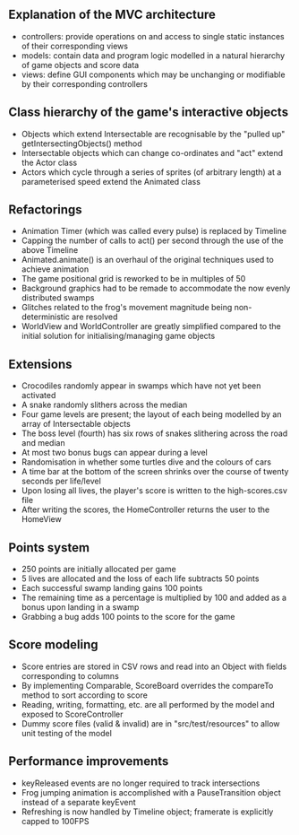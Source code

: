 ## Explanation of the MVC architecture
- controllers: provide operations on and access to single static instances of their corresponding views
- models: contain data and program logic modelled in a natural hierarchy of game objects and score data
- views: define GUI components which may be unchanging or modifiable by their corresponding controllers

## Class hierarchy of the game's interactive objects
- Objects which extend Intersectable are recognisable by the "pulled up" getIntersectingObjects() method
- Intersectable objects which can change co-ordinates and "act" extend the Actor class
- Actors which cycle through a series of sprites (of arbitrary length) at a parameterised speed extend the Animated class

## Refactorings
- Animation Timer (which was called every pulse) is replaced by Timeline
- Capping the number of calls to act() per second through the use of the above Timeline
- Animated.animate() is an overhaul of the original techniques used to achieve animation
- The game positional grid is reworked to be in multiples of 50
- Background graphics had to be remade to accommodate the now evenly distributed swamps
- Glitches related to the frog's movement magnitude being non-deterministic are resolved
- WorldView and WorldController are greatly simplified compared to the initial solution for initialising/managing game objects

## Extensions
- Crocodiles randomly appear in swamps which have not yet been activated
- A snake randomly slithers across the median
- Four game levels are present; the layout of each being modelled by an array of Intersectable objects
- The boss level (fourth) has six rows of snakes slithering across the road and median
- At most two bonus bugs can appear during a level
- Randomisation in whether some turtles dive and the colours of cars
- A time bar at the bottom of the screen shrinks over the course of twenty seconds per life/level
- Upon losing all lives, the player's score is written to the high-scores.csv file
- After writing the scores, the HomeController returns the user to the HomeView

## Points system
- 250 points are initially allocated per game
- 5 lives are allocated and the loss of each life subtracts 50 points
- Each successful swamp landing gains 100 points
- The remaining time as a percentage is multiplied by 100 and added as a bonus upon landing in a swamp
- Grabbing a bug adds 100 points to the score for the game

## Score modeling
- Score entries are stored in CSV rows and read into an Object with fields corresponding to columns
- By implementing Comparable, ScoreBoard overrides the compareTo method to sort according to score
- Reading, writing, formatting, etc. are all performed by the model and exposed to ScoreController
- Dummy score files (valid & invalid) are in "src/test/resources" to allow unit testing of the model

## Performance improvements
- keyReleased events are no longer required to track intersections
- Frog jumping animation is accomplished with a PauseTransition object instead of a separate keyEvent
- Refreshing is now handled by Timeline object; framerate is explicitly capped to 100FPS
